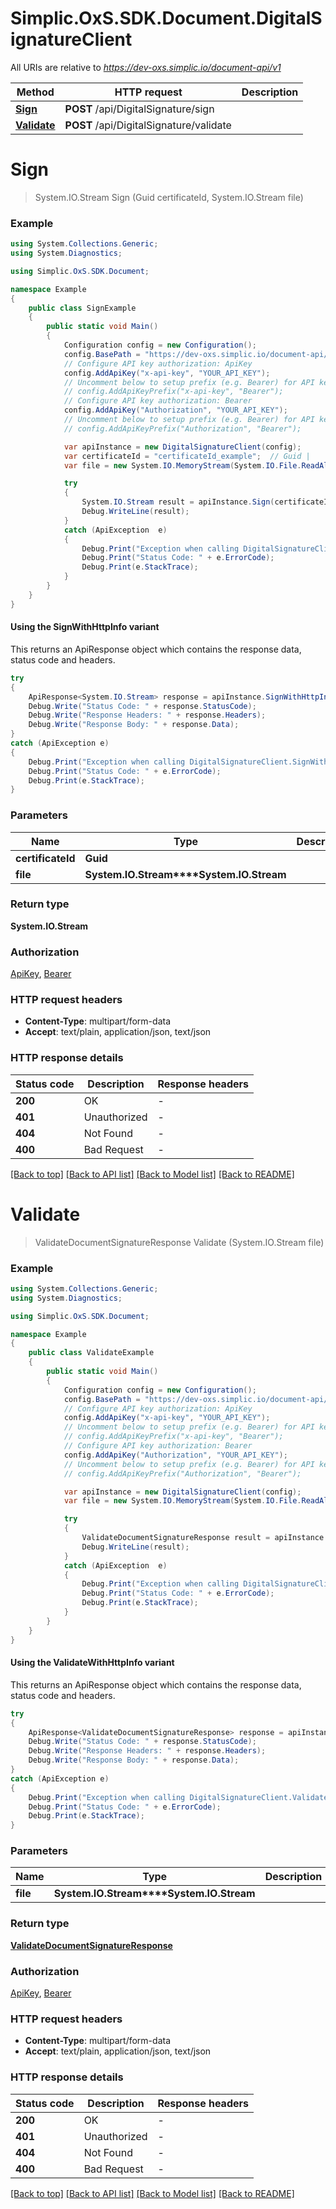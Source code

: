 # Simplic.OxS.SDK.Document.DigitalSignatureClient

All URIs are relative to *https://dev-oxs.simplic.io/document-api/v1*

| Method | HTTP request | Description |
|--------|--------------|-------------|
| [**Sign**](DigitalSignatureClient.md#apidigitalsignaturesignpost) | **POST** /api/DigitalSignature/sign |  |
| [**Validate**](DigitalSignatureClient.md#apidigitalsignaturevalidatepost) | **POST** /api/DigitalSignature/validate |  |

<a id="apidigitalsignaturesignpost"></a>
# **Sign**
> System.IO.Stream Sign (Guid certificateId, System.IO.Stream file)



### Example
```csharp
using System.Collections.Generic;
using System.Diagnostics;

using Simplic.OxS.SDK.Document;

namespace Example
{
    public class SignExample
    {
        public static void Main()
        {
            Configuration config = new Configuration();
            config.BasePath = "https://dev-oxs.simplic.io/document-api/v1";
            // Configure API key authorization: ApiKey
            config.AddApiKey("x-api-key", "YOUR_API_KEY");
            // Uncomment below to setup prefix (e.g. Bearer) for API key, if needed
            // config.AddApiKeyPrefix("x-api-key", "Bearer");
            // Configure API key authorization: Bearer
            config.AddApiKey("Authorization", "YOUR_API_KEY");
            // Uncomment below to setup prefix (e.g. Bearer) for API key, if needed
            // config.AddApiKeyPrefix("Authorization", "Bearer");

            var apiInstance = new DigitalSignatureClient(config);
            var certificateId = "certificateId_example";  // Guid | 
            var file = new System.IO.MemoryStream(System.IO.File.ReadAllBytes("/path/to/file.txt"));  // System.IO.Stream | 

            try
            {
                System.IO.Stream result = apiInstance.Sign(certificateId, file);
                Debug.WriteLine(result);
            }
            catch (ApiException  e)
            {
                Debug.Print("Exception when calling DigitalSignatureClient.Sign: " + e.Message);
                Debug.Print("Status Code: " + e.ErrorCode);
                Debug.Print(e.StackTrace);
            }
        }
    }
}
```

#### Using the SignWithHttpInfo variant
This returns an ApiResponse object which contains the response data, status code and headers.

```csharp
try
{
    ApiResponse<System.IO.Stream> response = apiInstance.SignWithHttpInfo(certificateId, file);
    Debug.Write("Status Code: " + response.StatusCode);
    Debug.Write("Response Headers: " + response.Headers);
    Debug.Write("Response Body: " + response.Data);
}
catch (ApiException e)
{
    Debug.Print("Exception when calling DigitalSignatureClient.SignWithHttpInfo: " + e.Message);
    Debug.Print("Status Code: " + e.ErrorCode);
    Debug.Print(e.StackTrace);
}
```

### Parameters

| Name | Type | Description | Notes |
|------|------|-------------|-------|
| **certificateId** | **Guid** |  |  |
| **file** | **System.IO.Stream****System.IO.Stream** |  |  |

### Return type

**System.IO.Stream**

### Authorization

[ApiKey](../README.md#ApiKey), [Bearer](../README.md#Bearer)

### HTTP request headers

 - **Content-Type**: multipart/form-data
 - **Accept**: text/plain, application/json, text/json


### HTTP response details
| Status code | Description | Response headers |
|-------------|-------------|------------------|
| **200** | OK |  -  |
| **401** | Unauthorized |  -  |
| **404** | Not Found |  -  |
| **400** | Bad Request |  -  |

[[Back to top]](#) [[Back to API list]](../README.md#documentation-for-api-endpoints) [[Back to Model list]](../README.md#documentation-for-models) [[Back to README]](../README.md)

<a id="apidigitalsignaturevalidatepost"></a>
# **Validate**
> ValidateDocumentSignatureResponse Validate (System.IO.Stream file)



### Example
```csharp
using System.Collections.Generic;
using System.Diagnostics;

using Simplic.OxS.SDK.Document;

namespace Example
{
    public class ValidateExample
    {
        public static void Main()
        {
            Configuration config = new Configuration();
            config.BasePath = "https://dev-oxs.simplic.io/document-api/v1";
            // Configure API key authorization: ApiKey
            config.AddApiKey("x-api-key", "YOUR_API_KEY");
            // Uncomment below to setup prefix (e.g. Bearer) for API key, if needed
            // config.AddApiKeyPrefix("x-api-key", "Bearer");
            // Configure API key authorization: Bearer
            config.AddApiKey("Authorization", "YOUR_API_KEY");
            // Uncomment below to setup prefix (e.g. Bearer) for API key, if needed
            // config.AddApiKeyPrefix("Authorization", "Bearer");

            var apiInstance = new DigitalSignatureClient(config);
            var file = new System.IO.MemoryStream(System.IO.File.ReadAllBytes("/path/to/file.txt"));  // System.IO.Stream | 

            try
            {
                ValidateDocumentSignatureResponse result = apiInstance.Validate(file);
                Debug.WriteLine(result);
            }
            catch (ApiException  e)
            {
                Debug.Print("Exception when calling DigitalSignatureClient.Validate: " + e.Message);
                Debug.Print("Status Code: " + e.ErrorCode);
                Debug.Print(e.StackTrace);
            }
        }
    }
}
```

#### Using the ValidateWithHttpInfo variant
This returns an ApiResponse object which contains the response data, status code and headers.

```csharp
try
{
    ApiResponse<ValidateDocumentSignatureResponse> response = apiInstance.ValidateWithHttpInfo(file);
    Debug.Write("Status Code: " + response.StatusCode);
    Debug.Write("Response Headers: " + response.Headers);
    Debug.Write("Response Body: " + response.Data);
}
catch (ApiException e)
{
    Debug.Print("Exception when calling DigitalSignatureClient.ValidateWithHttpInfo: " + e.Message);
    Debug.Print("Status Code: " + e.ErrorCode);
    Debug.Print(e.StackTrace);
}
```

### Parameters

| Name | Type | Description | Notes |
|------|------|-------------|-------|
| **file** | **System.IO.Stream****System.IO.Stream** |  |  |

### Return type

[**ValidateDocumentSignatureResponse**](ValidateDocumentSignatureResponse.md)

### Authorization

[ApiKey](../README.md#ApiKey), [Bearer](../README.md#Bearer)

### HTTP request headers

 - **Content-Type**: multipart/form-data
 - **Accept**: text/plain, application/json, text/json


### HTTP response details
| Status code | Description | Response headers |
|-------------|-------------|------------------|
| **200** | OK |  -  |
| **401** | Unauthorized |  -  |
| **404** | Not Found |  -  |
| **400** | Bad Request |  -  |

[[Back to top]](#) [[Back to API list]](../README.md#documentation-for-api-endpoints) [[Back to Model list]](../README.md#documentation-for-models) [[Back to README]](../README.md)

